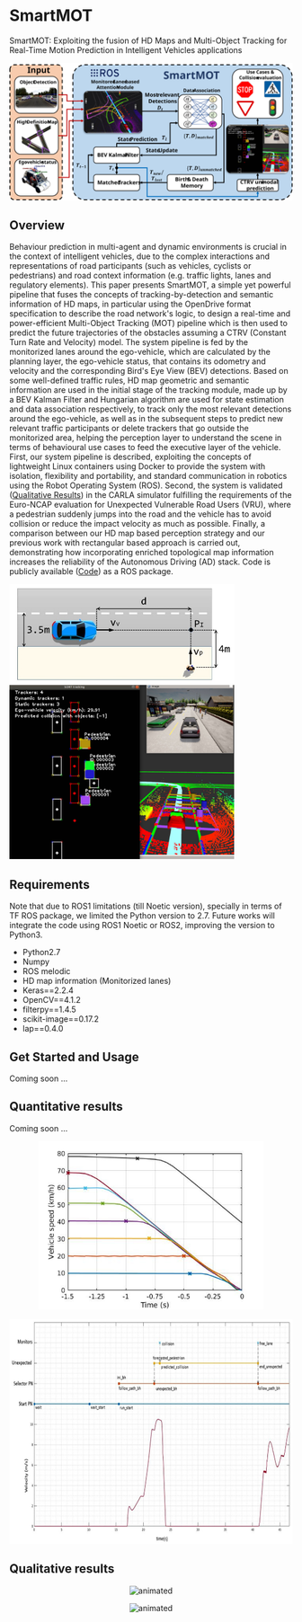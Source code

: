 # SmartMOT
SmartMOT: Exploiting the fusion of HD Maps and Multi-Object Tracking for Real-Time Motion Prediction in Intelligent Vehicles applications

<!-- <img src="media/System_Pipeline.PNG"/> -->
<img src="media/System_Pipeline.svg"/>

## Overview
Behaviour prediction in multi-agent and dynamic environments is crucial in the context of intelligent vehicles, due to the complex interactions and representations of road participants (such as vehicles, cyclists or pedestrians) and road context information (e.g. traffic lights, lanes and regulatory elements). This paper presents SmartMOT, a simple yet powerful pipeline that fuses the concepts of tracking-by-detection and semantic information of HD maps, in particular using the OpenDrive format specification to describe the road network's logic, to design a real-time and power-efficient Multi-Object Tracking (MOT) pipeline which is then used to predict the future trajectories of the obstacles assuming a CTRV (Constant Turn Rate and Velocity) model. The system pipeline is fed by the monitorized lanes around the ego-vehicle, which are calculated by the planning layer, the ego-vehicle status, that contains its odometry and velocity and the corresponding Bird's Eye View (BEV) detections. Based on some well-defined traffic rules, HD map geometric and semantic information are used in the initial stage of the tracking module, made up by a BEV Kalman Filter and Hungarian algorithm are used for state estimation and data association respectively, to track only the most relevant detections around the ego-vehicle, as well as in the subsequent steps to predict new relevant traffic participants or delete trackers that go outside the monitorized area, helping the perception layer to understand the scene in terms of behavioural use cases to feed the executive layer of the vehicle. First, our system pipeline is described, exploiting the concepts of lightweight Linux containers using Docker to provide the system with isolation, flexibility and portability, and standard communication in robotics using the Robot Operating System (ROS). Second, the system is validated ([Qualitative Results](https://cutt.ly/uk9ziaq)) in the CARLA simulator fulfilling the requirements of the Euro-NCAP evaluation for Unexpected Vulnerable Road Users (VRU), where a pedestrian suddenly jumps into the road and the vehicle has to avoid collision or reduce the impact velocity as much as possible. Finally, a comparison between our HD map based perception strategy and our previous work with rectangular based approach is carried out, demonstrating how incorporating enriched topological map information increases the reliability of the Autonomous Driving (AD) stack. Code is publicly available ([Code](https://github.com/Cram3r95/SmartMOT)) as a ROS package.

<p float="left">
  <img src="media/CPNA_scenario.jpg" width="400" />
  <img src="media/simulation_example.jpg" width="400" /> 
</p>

## Requirements

Note that due to ROS1 limitations (till Noetic version), specially in terms of TF ROS package, we limited the Python version to 2.7. Future works will integrate the code using ROS1 Noetic or ROS2, improving the version to Python3.

- Python2.7 
- Numpy
- ROS melodic
- HD map information (Monitorized lanes)
- Keras==2.2.4
- OpenCV==4.1.2
- filterpy==1.4.5
- scikit-image==0.17.2
- lap==0.4.0

## Get Started and Usage
Coming soon ...
## Quantitative results
Coming soon ...

<p align="center">
  <img src="media/euroncap_without_adversaries_hdmap.jpg" width="400" height="300" />
</p>

<p align="center">
  <img src="media/Unexpected_Pedestrian_Temporal_Graph.jpg" width="600" height="400" />
</p>

## Qualitative results

<p align="center">
  <img src="media/SmartMOT_Unexpected_Pedestrian_use_case_at_50_kmh.gif" alt="animated" />
</p>

<p align="center">
  <img src="media/SmartMOT_Unexpected_Pedestrian_use_case_with_adversaries_at_30_kmh.gif" alt="animated" />
</p>
